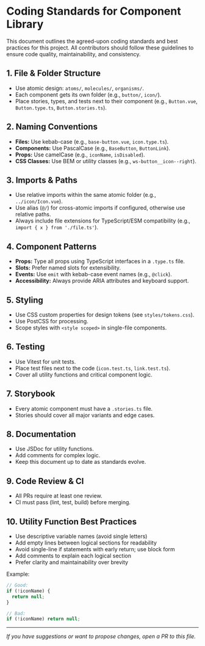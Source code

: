 # Coding Standards for Component Library

This document outlines the agreed-upon coding standards and best practices for this project. All contributors should follow these guidelines to ensure code quality, maintainability, and consistency.

## 1. File & Folder Structure

- Use atomic design: `atoms/`, `molecules/`, `organisms/`.
- Each component gets its own folder (e.g., `button/`, `icon/`).
- Place stories, types, and tests next to their component (e.g., `Button.vue`, `Button.type.ts`, `Button.stories.ts`).

## 2. Naming Conventions

- **Files:** Use kebab-case (e.g., `base-button.vue`, `icon.type.ts`).
- **Components:** Use PascalCase (e.g., `BaseButton`, `ButtonLink`).
- **Props:** Use camelCase (e.g., `iconName`, `isDisabled`).
- **CSS Classes:** Use BEM or utility classes (e.g., `ws-button__icon--right`).

## 3. Imports & Paths

- Use relative imports within the same atomic folder (e.g., `../icon/Icon.vue`).
- Use alias (`@/`) for cross-atomic imports if configured, otherwise use relative paths.
- Always include file extensions for TypeScript/ESM compatibility (e.g., `import { x } from './file.ts'`).

## 4. Component Patterns

- **Props:** Type all props using TypeScript interfaces in a `.type.ts` file.
- **Slots:** Prefer named slots for extensibility.
- **Events:** Use `emit` with kebab-case event names (e.g., `@click`).
- **Accessibility:** Always provide ARIA attributes and keyboard support.

## 5. Styling

- Use CSS custom properties for design tokens (see `styles/tokens.css`).
- Use PostCSS for processing.
- Scope styles with `<style scoped>` in single-file components.

## 6. Testing

- Use Vitest for unit tests.
- Place test files next to the code (`icon.test.ts`, `link.test.ts`).
- Cover all utility functions and critical component logic.

## 7. Storybook

- Every atomic component must have a `.stories.ts` file.
- Stories should cover all major variants and edge cases.

## 8. Documentation

- Use JSDoc for utility functions.
- Add comments for complex logic.
- Keep this document up to date as standards evolve.

## 9. Code Review & CI

- All PRs require at least one review.
- CI must pass (lint, test, build) before merging.

## 10. Utility Function Best Practices

- Use descriptive variable names (avoid single letters)
- Add empty lines between logical sections for readability
- Avoid single-line if statements with early return; use block form
- Add comments to explain each logical section
- Prefer clarity and maintainability over brevity

Example:

```ts
// Good:
if (!iconName) {
  return null;
}

// Bad:
if (!iconName) return null;
```

---

_If you have suggestions or want to propose changes, open a PR to this file._
